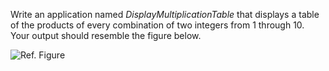 Write an application named *DisplayMultiplicationTable* that displays a table of the products of every combination of two integers from 1 through 10. Your output should resemble the figure below. 

![Ref. Figure](../assets/FarrellC#Ch5PE6.png)



